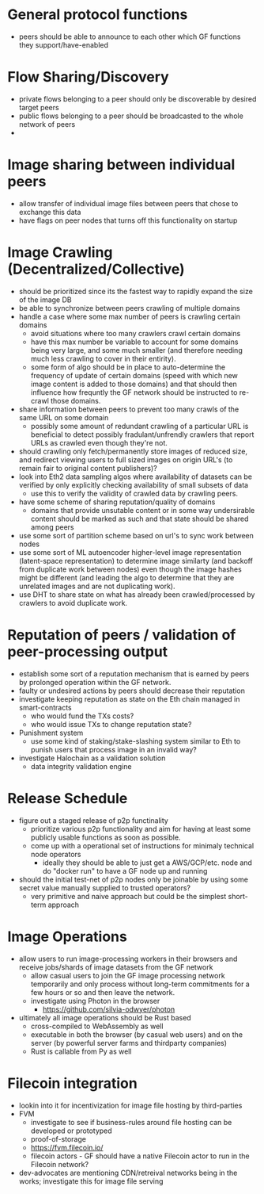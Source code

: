 



# General protocol functions
- peers should be able to announce to each other which GF functions they support/have-enabled

# **Flow** Sharing/Discovery
- private flows belonging to a peer should only be discoverable by desired target peers
- public flows belonging to a peer should be broadcasted to the whole network of peers
- 

# **Image sharing** between individual peers
- allow transfer of individual image files between peers that chose to exchange this data
- have flags on peer nodes that turns off this functionality on startup


# Image **Crawling** (Decentralized/Collective)
- should be prioritized since its the fastest way to rapidly expand the size of the image DB
- be able to synchronize between peers crawling of multiple domains
- handle a case where some max number of peers is crawling certain domains
    - avoid situations where too many crawlers crawl certain domains
    - have this max number be variable to account for some domains being very large, and some much smaller (and therefore needing much less crawling to cover in their entirity).
    - some form of algo should be in place to auto-determine the frequency of update of certain domains (speed with which new image content is added to those domains) and that should then influence how frequntly the GF network should be instructed to re-crawl those domains.
- share information between peers to prevent too many crawls of the same URL on some domain
    - possibly some amount of redundant crawling of a particular URL is beneficial to detect possibly fradulant/unfrendly crawlers that report URLs as crawled even though they're not.
- should crawling only fetch/permanently store images of reduced size, and redirect viewing users to full sized images on origin URL's (to remain fair to original content publishers)?
- look into Eth2 data sampling algos where availability of datasets can be verified by only explicitly checking availability of small subsets of data
    - use this to verify the validity of crawled data by crawling peers.
- have some scheme of sharing reputation/quality of domains
    - domains that provide unsutable content or in some way undersirable content should be marked as such and that state should be shared among peers
- use some sort of partition scheme based on url's to sync work between nodes
- use some sort of ML autoencoder higher-level image representation (latent-space representation) to determine image similarty (and backoff from duplicate work between nodes) even though the image hashes might be different (and leading the algo to determine that they are unrelated images and are not duplicating work).
- use DHT to share state on what has already been crawled/processed by crawlers to avoid duplicate work.

# **Reputation** of peers / validation of peer-processing output
- establish some sort of a reputation mechanism that is earned by peers by prolonged operation within the GF network.
- faulty or undesired actions by peers should decrease their reputation
- investigate keeping reputation as state on the Eth chain managed in smart-contracts
    - who would fund the TXs costs?
    - who would issue TXs to change reputation state?
- Punishment system
    - use some kind of staking/stake-slashing system similar to Eth to punish users that process image in an invalid way?
- investigate Halochain as a validation solution
    - data integrity validation engine



# Release Schedule
- figure out a staged release of p2p functinality
    - prioritize various p2p functionality and aim for having at least some publicly usable functions as soon as possible.
    - come up with a operational set of instructions for minimaly technical node operators
        - ideally they should be able to just get a AWS/GCP/etc. node and do "docker run" to have a GF node up and running
- should the initial test-net of p2p nodes only be joinable by using some secret value manually supplied to trusted operators?
    - very primitive and naive approach but could be the simplest short-term approach


# Image Operations
- allow users to run image-processing workers in their browsers and receive jobs/shards of image datasets from the GF network
    - allow casual users to join the GF image processing network temporarily and only process without long-term commitments for a few hours or so and then leave the network.
    - investigate using Photon in the browser
        - https://github.com/silvia-odwyer/photon
- ultimately all image operations should be Rust based
    - cross-compiled to WebAssembly as well
    - executable in both the browser (by casual web users) and on the server (by powerful server farms and thirdparty companies)
    - Rust is callable from Py as well

# Filecoin integration
- lookin into it for incentivization for image file hosting by third-parties
- FVM
    - investigate to see if business-rules around file hosting can be developed or prototyped
    - proof-of-storage
    - https://fvm.filecoin.io/
    - filecoin actors - GF should have a native Filecoin actor to run in the Filecoin network?
- dev-advocates are mentioning CDN/retreival networks being in the works; investigate this for image file serving
